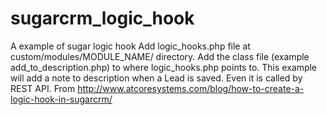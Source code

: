 sugarcrm_logic_hook
===================

A example of sugar logic hook
Add logic_hooks.php file at custom/modules/MODULE_NAME/ directory.
Add the class file (example add_to_description.php) to where logic_hooks.php points to.
This example will add a note to description when a Lead is saved.
Even it is called by REST API.
From http://www.atcoresystems.com/blog/how-to-create-a-logic-hook-in-sugarcrm/
